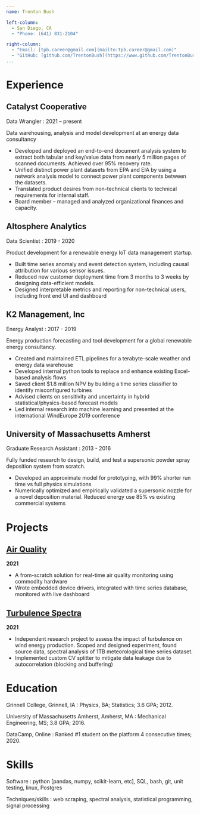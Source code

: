 ```yaml
---
name: Trenton Bush

left-column:
  - San Diego, CA
  - "Phone: (641) 831-2104"

right-column:
  - "Email: [tpb.career@gmail.com](mailto:tpb.career@gmail.com)"
  - "GitHub: [github.com/TrentonBush](https://www.github.com/TrentonBush)"
...
```


# Experience

## Catalyst Cooperative

Data Wrangler
: 2021 – present

Data warehousing, analysis and model development at an energy data consultancy

- Developed and deployed an end-to-end document analysis system to extract both tabular and key/value data from nearly 5 million pages of scanned documents. Achieved over 95% recovery rate.
- Unified distinct power plant datasets from EPA and EIA by using a network analysis model to connect power plant components between the datasets.
- Translated product desires from non-technical clients to technical requirements for internal staff.
- Board member – managed and analyzed organizational finances and capacity.

## Altosphere Analytics

Data Scientist
: 2019 - 2020

Product development for a renewable energy IoT data management startup.

- Built time series anomaly and event detection system, including causal attribution for various sensor issues.
- Reduced new customer deployment time from 3 months to 3 weeks by designing data-efficient models.
- Designed interpretable metrics and reporting for non-technical users, including front end UI and dashboard

## K2 Management, Inc

Energy Analyst
: 2017 - 2019

Energy production forecasting and tool development for a global renewable energy consultancy.

- Created and maintained ETL pipelines for a terabyte-scale weather and energy data warehouse
- Developed internal python tools to replace and enhance existing Excel-based analysis flows
- Saved client $1.8 million NPV by building a time series classifier to identify misconfigured turbines
- Advised clients on sensitivity and uncertainty in hybrid statistical/physics-based forecast models
- Led internal research into machine learning and presented at the international WindEurope 2019 conference

## University of Massachusetts Amherst

Graduate Research Assistant
: 2013 - 2016

Fully funded research to design, build, and test a supersonic powder spray deposition system from scratch.

- Developed an approximate model for prototyping, with 99% shorter run time vs full physics simulations
- Numerically optimized and empirically validated a supersonic nozzle for a novel deposition material. Reduced energy use 85% vs existing commercial systems

# Projects

## [Air Quality](https://www.github.com/TrentonBush/air_quality)

**2021**

- A from-scratch solution for real-time air quality monitoring using commodity hardware
- Wrote embedded device drivers, integrated with time series database, monitored with live dashboard

## [Turbulence Spectra](https://www.github.com/TrentonBush/turbulence_spectra)

**2021**

- Independent research project to assess the impact of turbulence on wind energy production. Scoped and designed experiment, found source data, spectral analysis of 1TB meteorological time series dataset.
- Implemented custom CV splitter to mitigate data leakage due to autocorrelation (blocking and buffering)

# Education

Grinnell College, Grinnell, IA
: Physics, BA; Statistics; 3.6 GPA; 2012.

University of Massachusetts Amherst, Amherst, MA
: Mechanical Engineering, MS; 3.8 GPA; 2016.

DataCamp, Online
: Ranked #1 student on the platform 4 consecutive times; 2020.

# Skills

Software
: python [pandas, numpy, scikit-learn, etc], SQL, bash, git, unit testing, linux, Postgres

Techniques/skills
: web scraping, spectral analysis, statistical programming, signal processing